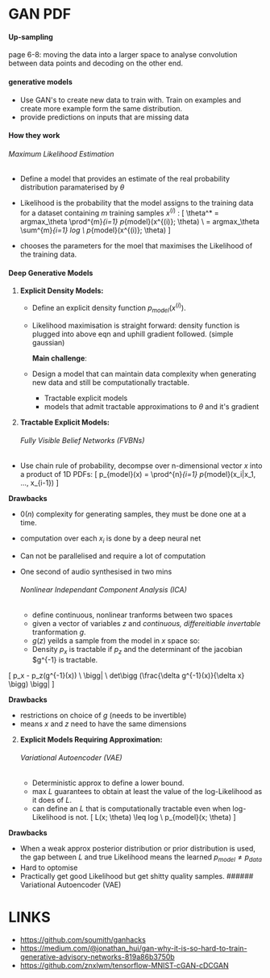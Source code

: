<script type="text/javascript"
        src="https://cdnjs.cloudflare.com/ajax/libs/mathjax/2.7.0/MathJax.js?config=TeX-AMS_CHTML"></script>

# GAN PDF
#### Up-sampling
page 6-8: moving the data into a larger space to analyse convolution between data points and decoding on the other end.

#### generative models
- Use GAN's to create new data to train with. Train on examples and create more example form the same distribution.
- provide predictions on inputs that are missing data

#### How they work
###### Maximum Likelihood Estimation
- Define a model that provides an estimate of the real probability distribution paramaterised by $\theta$

- Likelihood is the probability that the model assigns to the training data for a dataset containing $m$ training samples $x^{(i)}$ :
\[
\theta^* = argmax_\theta \prod^{m}_{i=1} p_{model}(x^{(i)}; \theta)
\\
= argmax_\theta \sum^{m}_{i=1} log \ p_{model}(x^{(i)}; \theta)
\]

- chooses the parameters for the moel that maximises the Likelihood of the training data.

#### Deep Generative Models

1) **Explicit Density Models:**
    - Define an explicit density function $p_{model}(x^{(i)})$.
    - Likelihood maximisation is straight forward: density function is plugged into above eqn and uphill gradient followed. (simple gaussian)

      **Main challenge**:
    - Design a model that can maintain data complexity when generating new data and still be computationally tractable.
        - Tractable explicit models
        - models that admit tractable approximations to $\theta$ and it's gradient

2) **Tractable Explicit Models:**
    ###### Fully Visible Belief Networks (FVBNs)
- Use chain rule of probability, decompse over n-dimensional vector $x$ into a product of 1D PDFs:
\[
p_{model}(x) = \prod^{n}_{i=1} p_{model}(x_i|x_1, ..., x_{i-1})
\]

**Drawbacks**
- $0(n)$ complexity for generating samples, they must be done one at a time.
- computation over each $x_i$ is done by a deep neural net
- Can not be parallelised and require a lot of computation
- One second of audio synthesised in two mins

    ###### Nonlinear Independant Component Analysis (ICA)

    - define continuous, nonlinear tranforms between two spaces
    - given a vector of variables $z$ and *continuous, differeitiable invertable* tranformation $g$.
    - $g(z)$ yeilds a sample from the model in $x$ space so:
    - Density $p_x$ is tractable if $p_z$ and the determinant of the jacobian $g^{-1} is tractable.

\[
p_x - p_z(g^{-1}(x)) \ \bigg| \ det\bigg (\frac{\delta g^{-1}(x)}{\delta x} \bigg) \bigg|
\]

**Drawbacks**
- restrictions on choice of $g$ (needs to be invertible)
- means $x$ and $z$ need to have the same dimensions

2) **Explicit Models Requiring Approximation:**
      ###### Variational Autoencoder (VAE)
      - Deterministic approx to define a lower bound.
      - max $L$ guarantees to obtain at least the value of the log-Likelihood as it does of $L$.
      - can define an $L$ that is computationally tractable even when log-Likelihood is not.
\[
  L(x; \theta) \leq log \ p_{model}(x; \theta)
\]

**Drawbacks**
- When a weak approx posterior distribution or prior distribution is used, the gap between $L$ and true Likelihood means the learned $p_{model} \neq p_{data}$
- Hard to optomise
- Practically get good Likelihood but get shitty quality samples.
      ###### Variational Autoencoder (VAE)

# LINKS
- https://github.com/soumith/ganhacks
- https://medium.com/@jonathan_hui/gan-why-it-is-so-hard-to-train-generative-advisory-networks-819a86b3750b
- https://github.com/znxlwm/tensorflow-MNIST-cGAN-cDCGAN
